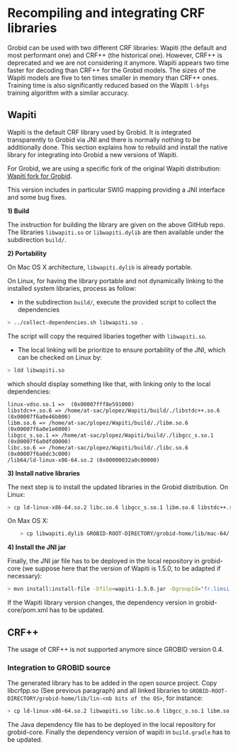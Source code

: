 <h1>Recompiling and integrating CRF libraries</h1>

Grobid can be used with two different CRF libraries: Wapiti (the default and most performant one) and CRF++ (the historical one). However, CRF++ is deprecated and we are not considering it anymore. Wapiti appears two time faster for decoding than CRF++ for the Grobid models. The sizes of the Wapiti models are five to ten times smaller in memory than CRF++ ones. Training time is also significantly reduced based on the Wapiti `l-bfgs` training algorithm with a similar accuracy. 

## Wapiti

Wapiti is the default CRF library used by Grobid. It is integrated transparently to Grobid via JNI and there is normally nothing to be additionally done. This section explains how to rebuild and install the native library for integrating into Grobid a new versions of Wapiti.

For Grobid, we are using a specific fork of the original Wapiti distribution: [Wapiti fork for Grobid](https://github.com/kermitt2/Wapiti).

This version includes in particular SWIG mapping providing a JNI interface and some bug fixes. 

**1) Build**

The instruction for building the library are given on the above GitHub repo. The libraries `libwapiti.so` or `libwapiti.dylib` are then available under the subdirection `build/`. 

**2) Portability**

On Mac OS X architecture, `libwapiti.dylib` is already portable. 

On Linux, for having the library portable and not dynamically linking to the installed system libraries, process as follow: 

+ in the subdirection `build/`, execute the provided script to collect the dependencies
```bash
> ../collect-dependencies.sh libwapiti.so .
```
The script will copy the required libaries together with `libwapiti.so`.

+ The local linking will be prioritize to ensure portability of the JNI, which can be checked on Linux by:
```bash
> ldd libwapiti.so
```
which should display something like that, with linking only to the local dependencies:

	linux-vdso.so.1 =>  (0x00007fff8e591000)
	libstdc++.so.6 => /home/at-sac/plopez/Wapiti/build/./libstdc++.so.6 (0x00007f6a0e46b000)
	libm.so.6 => /home/at-sac/plopez/Wapiti/build/./libm.so.6 (0x00007f6a0e1e6000)
	libgcc_s.so.1 => /home/at-sac/plopez/Wapiti/build/./libgcc_s.so.1 (0x00007f6a0dfd0000)
	libc.so.6 => /home/at-sac/plopez/Wapiti/build/./libc.so.6 (0x00007f6a0dc3c000)
	/lib64/ld-linux-x86-64.so.2 (0x00000032a0c00000)

**3) Install native libraries**

The next step is to install the updated libraries in the Grobid distribution. On Linux:
```bash
> cp ld-linux-x86-64.so.2 libc.so.6 libgcc_s.so.1 libm.so.6 libstdc++.so.6 libwapiti.so GROBID-ROOT-DIRECTORY/grobid-home/lib/lin-<nb bits of the OS>
```
On Max OS X: 
```bash
	> cp libwapiti.dylib GROBID-ROOT-DIRECTORY/grobid-home/lib/mac-64/
```
**4) Install the JNI jar**

Finally, the JNI jar file has to be deployed in the local repository in grobid-core (we suppose here that the version of Wapiti is 1.5.0, to be adapted if necessary):
```bash
> mvn install:install-file -Dfile=wapiti-1.5.0.jar -DgroupId="fr.limsi.wapiti" -DartifactId="wapiti" -Dversion="1.5.0" -Dpackaging="jar" -DlocalRepositoryPath="GROBID-ROOT-DIRECTORY/grobid-core/lib"
```
If the Wapiti library version changes, the dependency version in grobid-core/pom.xml has to be updated.


## CRF++

The usage of CRF++ is not supported anymore since GROBID version 0.4.

### Integration to GROBID source

The generated library has to be added in the open source project. Copy libcrfpp.so (See previous paragraph) and all linked libraries to `GROBID-ROOT-DIRECTORY/grobid-home/lib/lin-<nb bits of the OS>`, for instance:
```bash
> cp ld-linux-x86-64.so.2 libwapiti.so libc.so.6 libgcc_s.so.1 libm.so.6 libpthread.so.0 libstdc++.so.6 GROBID-ROOT-DIRECTORY/grobid-home/lib/lin-<nb bits of the OS>
```
The Java dependency file has to be deployed in the local repository for grobid-core. Finally the dependency version of wapiti in `build.gradle` has to be updated.
